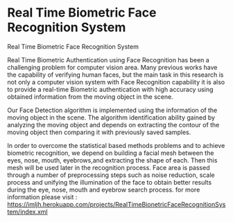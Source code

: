 # Real Time Biometric Face Recognition System
Real Time Biometric Face Recognition System

Real Time Biometric Authentication using Face Recognition has been a challenging problem for computer vision area. Many previous works have the capability of verifying human faces, but the main task in this research is not only a computer vision system with Face Recognition capability it is also to provide a real-time Biometric authentication with high accuracy using obtained information from the moving object in the scene.

Our Face Detection algorithm is implemented using the information of the moving object in the scene. The algorithm identification ability gained by analyzing the moving object and depends on extracting the contour of the moving object then comparing it with previously saved samples.

 In order to overcome the statistical based methods problems and to achieve biometric recognition, we depend on building a facial mesh between the eyes, nose, mouth, eyebrows,and extracting the shape of each. Then this mesh will be used later in the recognition process. Face area is passed through a number of preprocessing steps such as noise reduction, scale process and unifying the illumination of the face to obtain better results during the eye, nose, mouth and eyebrow search process.
 for more information please visit : 
https://imljh.herokuapp.com/projects/RealTimeBionetricFaceRecognitionSystem/index.xml